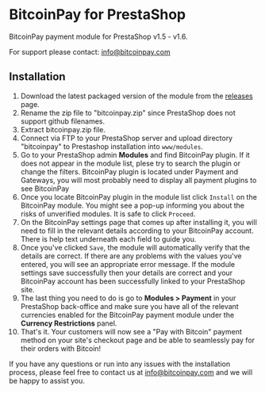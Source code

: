 BitcoinPay for PrestaShop
=========================

BitcoinPay payment module for PrestaShop v1.5 - v1.6.

For support please contact: info@bitcoinpay.com

Installation
------------

1. Download the latest packaged version of the module from the [releases](https://github.com/bitcoinpay/bitcoinpay-prestashop/releases) page.
2. Rename the zip file to "bitcoinpay.zip" since PrestaShop does not support github filenames.
3. Extract bitcoinpay.zip file. 
4. Connect via FTP to your PrestaShop server and upload directory "bitcoinpay" to Prestashop installation into `www/modules`. 
5. Go to your PrestaShop admin **Modules** and find BitcoinPay plugin. If it does not appear in the module list, plese try to search the plugin or change the filters. BitcoinPay plugin is located under Payment and Gateways, you will most probably need to display all payment plugins to see BitcoinPay 
6. Once you locate BitcoinPay plugin in the module list click `Install` on the BitcoinPay module. You might see a pop-up informing you about the risks of unverified modules. It is safe to click `Proceed`.
7. On the BitcoinPay settings page that comes up after installing it, you will need to fill in the relevant details according to your BitcoinPay account. There is help text underneath each field to guide you.
8. Once you've clicked `Save`, the module will automatically verify that the details are correct. If there are any problems with the values you've entered, you will see an appropriate error message. If the module settings save successfully then your details are correct and your BitcoinPay account has been successfully linked to your PrestaShop site.
9. The last thing you need to do is go to **Modules > Payment** in your PrestaShop back-office and make sure you have all of the relevant currencies enabled for the BitcoinPay payment module under the **Currency Restrictions** panel.
10. That's it. Your customers will now see a "Pay with Bitcoin" payment method on your site's checkout page and be able to seamlessly pay for their orders with Bitcoin!

If you have any questions or run into any issues with the installation process, please feel free to contact us at info@bitcoinpay.com and we will be happy to assist you.